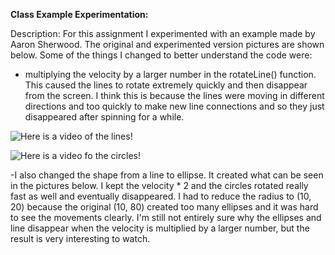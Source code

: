 **Class Example Experimentation:**

Description:
For this assignment I experimented with an example made by Aaron Sherwood. The original and experimented version pictures are shown below. Some of the things I changed to better understand the code were:
- multiplying the velocity by a larger number in the rotateLine() function. This caused the lines to rotate extremely quickly and then disappear from the screen. I think this is because the lines were moving in different directions and too quickly to make new line connections and so they just disappeared after spinning for a while. 

![Here](https://youtu.be/tATXuSaq2GU) is a video of the lines!

![Here](https://youtu.be/sXKijkbjToo) is a video fo the circles!

-I also changed the shape from a line to ellipse. It created what can be seen in the pictures below. I kept the velocity * 2 and the circles rotated really fast as well and eventually disappeared. I had to reduce the radius to (10, 20) because the original (10, 80) created too many ellipses and it was hard to see the movements clearly. I'm still not entirely sure why the ellipses and line disappear when the velocity is multiplied by a larger number, but the result is very interesting to watch. 




